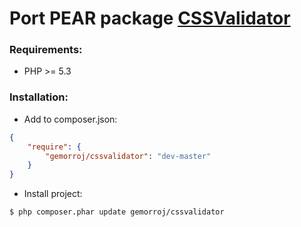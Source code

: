 # Port PEAR package [CSSValidator](http://pear.php.net/package/Services_W3C_CSSValidator)


### Requirements:

- PHP >= 5.3

### Installation:

- Add to composer.json:

```json
{
    "require": {
        "gemorroj/cssvalidator": "dev-master"
    }
}
```
- Install project:

```bash
$ php composer.phar update gemorroj/cssvalidator
```

